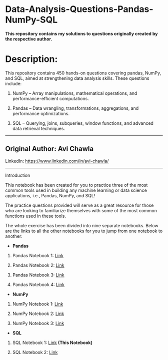 # Data-Analysis-Questions-Pandas-NumPy-SQL
**This repository contains my solutions to questions originally created by the respective author.**
# Description:
This repository contains 450 hands-on questions covering pandas, NumPy, and SQL, aimed at strengthening data analysis skills. These questions include:

1. NumPy – Array manipulations, mathematical operations, and performance-efficient computations.

2. Pandas – Data wrangling, transformations, aggregations, and performance optimizations.

3. SQL – Querying, joins, subqueries, window functions, and advanced data retrieval techniques.

---
## Original Author: Avi Chawla

LinkedIn: https://www.linkedin.com/in/avi-chawla/

---
Introduction

This notebook has been created for you to practice three of the most common tools used in building any machine learning or data science applications, i.e., Pandas, NumPy, and SQL!

The practice questions provided will serve as a great resource for those who are looking to familiarize themselves with some of the most common functions used in these tools. 

The whole exercise has been divided into nine separate notebooks. Below are the links to all the other notebooks for you to jump from one notebook to another:
- **Pandas**

1. Pandas Notebook 1: [Link](https://deepnote.com/workspace/avi-chawla-695b-aee6f4ef-2d50-4fb6-9ef2-20ee1022995a/project/Pandas-Notebook-1-d693ac55-6455-40cf-ae34-867c6a02014e/notebook/6449493c84734151b11f4b6871f045d2#99f75bf946d04b9bb1daa9e14c2cfea9) 
2. Pandas Notebook 2: [Link](https://deepnote.com/workspace/avi-chawla-695b-aee6f4ef-2d50-4fb6-9ef2-20ee1022995a/project/Pandas-Notebook-employee-dataset-7e3b6755-5d4b-464b-9b75-9c84667ae3bd/notebook/notebook-0de50f3b70834570b13b651dde44c491) 

3. Pandas Notebook 3: [Link](https://deepnote.com/workspace/avi-chawla-695b-aee6f4ef-2d50-4fb6-9ef2-20ee1022995a/project/Pandas-Notebook-employee-part-2-adc5a3ee-5f61-4725-8e46-ccb07899acfc/notebook/notebook-78e3faf901da4f14881ef24e41c80bf6) 

4. Pandas Notebook 4: [Link](https://deepnote.com/workspace/avi-chawla-695b-aee6f4ef-2d50-4fb6-9ef2-20ee1022995a/project/Pandas-after-employee-f84e02a1-fb6a-428e-af90-8dd99855749a/notebook/notebook-134ac20c38ef45e5a4432abd638e6c2e) 

- **NumPy**

1. NumPy Notebook 1: [Link](https://deepnote.com/workspace/avi-chawla-695b-aee6f4ef-2d50-4fb6-9ef2-20ee1022995a/project/Numpy-part-1-9b9979f2-b708-4292-b466-3d0157564c91/notebook/notebook-07232b5ebafe49b198a9c55c553414f1) 

2. NumPy Notebook 2: [Link](https://deepnote.com/workspace/avi-chawla-695b-aee6f4ef-2d50-4fb6-9ef2-20ee1022995a/project/NumPy-Notebook-2-4456411e-2ddd-426d-8027-4881080027db/notebook/notebook-988aba30f33a45a3861adc4f6a6f338c)  

3. NumPy Notebook 3: [Link](https://deepnote.com/workspace/avi-chawla-695b-aee6f4ef-2d50-4fb6-9ef2-20ee1022995a/project/NumPy-Notebook-3-e6587114-b580-4249-b599-540de859e603/notebook/notebook-bb52759ea3f542eaaed9958b5df9c34b)

- **SQL**

1. SQL Notebook 1: [Link](https://deepnote.com/workspace/avi-chawla-695b-aee6f4ef-2d50-4fb6-9ef2-20ee1022995a/project/SQL-Notebook-1-eac9d782-a9b1-4e84-a1f9-af14080a6121/notebook/notebook-697f04297c664d02901db0f85431512e)  **(This Notebook)**

2. SQL Notebook 2: [Link](https://deepnote.com/workspace/avi-chawla-695b-aee6f4ef-2d50-4fb6-9ef2-20ee1022995a/project/SQL-Notebook-2-1914b214-be03-44a1-be63-ad99e98be639/notebook/notebook-e549236b988c42a5b53126a7ebb98127)
